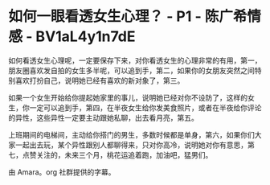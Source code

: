 # 如何一眼看透女生心理？ - P1 - 陈广希情感 - BV1aL4y1n7dE

如何看透女生心理呢，一定要保存下来，对你看透女生的心理非常的有用，第一，朋友圈喜欢发自拍的女生多半呢，可以追到手，第二，如果你的女朋友突然之间特别喜欢打扮自己，说明她已经有喜欢的新对象了，第三。

如果一个女生开始给你提起她家里的事儿，说明她已经对你不设防了，这样的女生，你一定可以追到手，第四，在半夜女生给你发美食照片，或者在半夜给你评论的异性，这些异性一定要主动跟她私聊，出去看月亮，第五。

上班期间的电梯间，主动给你搭门的男生，多数时候都是单身，第六，如果你们大家一起出去玩，某个异性跟别人都聊得来，只对你高冷，说明她对你有意思，第七，点赞关注的，未来三个月，桃花运追着跑，加油吧，猛男们。

由 Amara。org 社群提供的字幕。